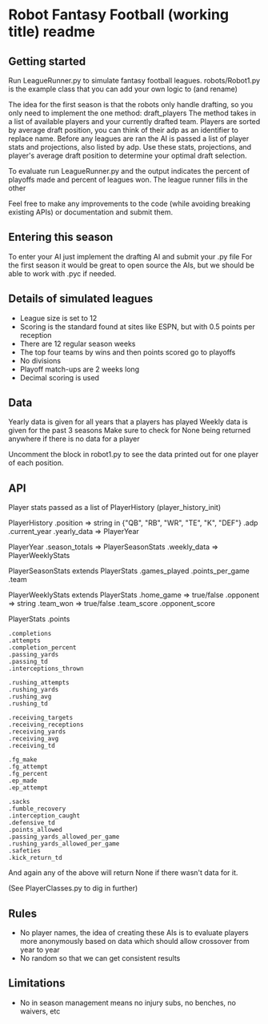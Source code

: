 # Robot Fantasy Football (working title) readme

## Getting started

Run LeagueRunner.py to simulate fantasy football leagues.
robots/Robot1.py is the example class that you can add your own logic to (and rename)

The idea for the first season is that the robots only handle drafting, so you only need to implement the one method: draft_players
The method takes in a list of available players and your currently drafted team.
Players are sorted by average draft position, you can think of their adp as an identifier to replace name.
Before any leagues are ran the AI is passed a list of player stats and projections, also listed by adp.
Use these stats, projections, and player's average draft position to determine your optimal draft selection.

To evaluate run LeagueRunner.py and the output indicates the percent of playoffs made and percent of leagues won.
The league runner fills in the other 

Feel free to make any improvements to the code (while avoiding breaking existing APIs) or documentation and submit them.

## Entering this season

To enter your AI just implement the drafting AI and submit your .py file
For the first season it would be great to open source the AIs, but we should be able to work with .pyc if needed.

## Details of simulated leagues

* League size is set to 12
* Scoring is the standard found at sites like ESPN, but with 0.5 points per reception
* There are 12 regular season weeks
* The top four teams by wins and then points scored go to playoffs
* No divisions
* Playoff match-ups are 2 weeks long
* Decimal scoring is used

## Data

Yearly data is given for all years that a players has played
Weekly data is given for the past 3 seasons
Make sure to check for None being returned anywhere if there is no data for a player

Uncomment the block in robot1.py to see the data printed out for one player of each position.

## API

Player stats passed as a list of PlayerHistory (player_history_init)

PlayerHistory
    .position  => string in {"QB", "RB", "WR", "TE", "K", "DEF"}
    .adp
    .current_year
    .yearly_data => PlayerYear

PlayerYear
    .season_totals => PlayerSeasonStats
    .weekly_data => PlayerWeeklyStats

PlayerSeasonStats extends PlayerStats
    .games_played
    .points_per_game
    .team

PlayerWeeklyStats extends PlayerStats
    .home_game => true/false
    .opponent => string
    .team_won => true/false
    .team_score
    .opponent_score

PlayerStats
    .points

    .completions
    .attempts
    .completion_percent
    .passing_yards
    .passing_td
    .interceptions_thrown

    .rushing_attempts
    .rushing_yards
    .rushing_avg
    .rushing_td

    .receiving_targets
    .receiving_receptions
    .receiving_yards
    .receiving_avg
    .receiving_td

    .fg_make
    .fg_attempt
    .fg_percent
    .ep_made
    .ep_attempt

    .sacks
    .fumble_recovery
    .interception_caught
    .defensive_td
    .points_allowed
    .passing_yards_allowed_per_game
    .rushing_yards_allowed_per_game
    .safeties
    .kick_return_td

And again any of the above will return None if there wasn't data for it.

(See PlayerClasses.py to dig in further)

## Rules

* No player names, the idea of creating these AIs is to evaluate players more anonymously based on data which should allow crossover from year to year
* No random so that we can get consistent results

## Limitations

* No in season management means no injury subs, no benches, no waivers, etc
